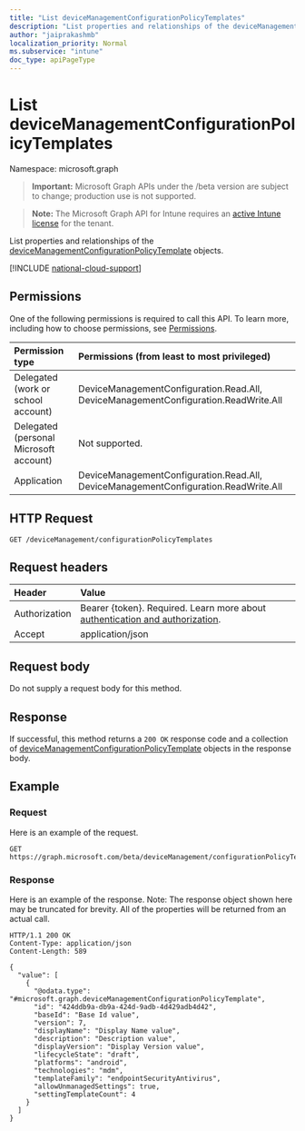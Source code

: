 ```yaml
---
title: "List deviceManagementConfigurationPolicyTemplates"
description: "List properties and relationships of the deviceManagementConfigurationPolicyTemplate objects."
author: "jaiprakashmb"
localization_priority: Normal
ms.subservice: "intune"
doc_type: apiPageType
---
```


# List deviceManagementConfigurationPolicyTemplates

Namespace: microsoft.graph

> **Important:** Microsoft Graph APIs under the /beta version are subject to change; production use is not supported.

> **Note:** The Microsoft Graph API for Intune requires an [active Intune license](https://go.microsoft.com/fwlink/?linkid=839381) for the tenant.

List properties and relationships of the [deviceManagementConfigurationPolicyTemplate](../resources/intune-deviceconfigv2-devicemanagementconfigurationpolicytemplate.md) objects.

[!INCLUDE [national-cloud-support](../../includes/all-clouds.md)]

## Permissions
One of the following permissions is required to call this API. To learn more, including how to choose permissions, see [Permissions](/graph/permissions-reference).

|Permission type|Permissions (from least to most privileged)|
|:---|:---|
|Delegated (work or school account)|DeviceManagementConfiguration.Read.All, DeviceManagementConfiguration.ReadWrite.All|
|Delegated (personal Microsoft account)|Not supported.|
|Application|DeviceManagementConfiguration.Read.All, DeviceManagementConfiguration.ReadWrite.All|

## HTTP Request
<!-- {
  "blockType": "ignored"
}
-->
``` http
GET /deviceManagement/configurationPolicyTemplates
```

## Request headers
|Header|Value|
|:---|:---|
|Authorization|Bearer {token}. Required. Learn more about [authentication and authorization](/graph/auth/auth-concepts).|
|Accept|application/json|

## Request body
Do not supply a request body for this method.

## Response
If successful, this method returns a `200 OK` response code and a collection of [deviceManagementConfigurationPolicyTemplate](../resources/intune-deviceconfigv2-devicemanagementconfigurationpolicytemplate.md) objects in the response body.

## Example

### Request
Here is an example of the request.
``` http
GET https://graph.microsoft.com/beta/deviceManagement/configurationPolicyTemplates
```

### Response
Here is an example of the response. Note: The response object shown here may be truncated for brevity. All of the properties will be returned from an actual call.
``` http
HTTP/1.1 200 OK
Content-Type: application/json
Content-Length: 589

{
  "value": [
    {
      "@odata.type": "#microsoft.graph.deviceManagementConfigurationPolicyTemplate",
      "id": "424ddb9a-db9a-424d-9adb-4d429adb4d42",
      "baseId": "Base Id value",
      "version": 7,
      "displayName": "Display Name value",
      "description": "Description value",
      "displayVersion": "Display Version value",
      "lifecycleState": "draft",
      "platforms": "android",
      "technologies": "mdm",
      "templateFamily": "endpointSecurityAntivirus",
      "allowUnmanagedSettings": true,
      "settingTemplateCount": 4
    }
  ]
}
```
